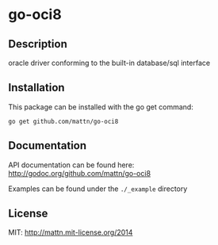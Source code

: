 go-oci8
=======

Description
-----------

oracle driver conforming to the built-in database/sql interface

Installation
------------

This package can be installed with the go get command:

    go get github.com/mattn/go-oci8

Documentation
-------------

API documentation can be found here: http://godoc.org/github.com/mattn/go-oci8

Examples can be found under the `./_example` directory

License
-------

MIT: http://mattn.mit-license.org/2014
